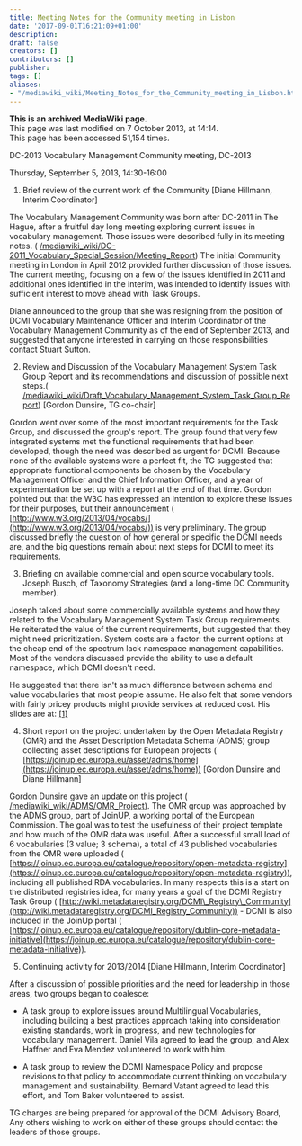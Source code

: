 ```yaml
---
title: Meeting Notes for the Community meeting in Lisbon
date: '2017-09-01T16:21:09+01:00'
description: 
draft: false
creators: []
contributors: []
publisher: 
tags: []
aliases:
- "/mediawiki_wiki/Meeting_Notes_for_the_Community_meeting_in_Lisbon.html"
---
```


 **This is an archived MediaWiki page.**  
This page was last modified on 7 October 2013, at 14:14.  
This page has been accessed 51,154 times.

DC-2013 Vocabulary Management Community meeting, DC-2013

Thursday, September 5, 2013, 14:30-16:00

1. Brief review of the current work of the Community [Diane Hillmann, Interim Coordinator]

The Vocabulary Management Community was born after DC-2011 in The Hague, after a fruitful day long meeting exploring current issues in vocabulary management. Those issues were described fully in its meeting notes. ( [/mediawiki_wiki/DC-2011\_Vocabulary\_Special\_Session/Meeting\_Report](/mediawiki_wiki/DC-2011_Vocabulary_Special_Session/Meeting_Report)) The initial Community meeting in London in April 2012 provided further discussion of those issues. The current meeting, focusing on a few of the issues identified in 2011 and additional ones identified in the interim, was intended to identify issues with sufficient interest to move ahead with Task Groups.

Diane announced to the group that she was resigning from the position of DCMI Vocabulary Maintenance Officer and Interim Coordinator of the Vocabulary Management Community as of the end of September 2013, and suggested that anyone interested in carrying on those responsibilities contact Stuart Sutton.

2. Review and Discussion of the Vocabulary Management System Task Group Report and its recommendations and discussion of possible next steps.( [/mediawiki_wiki/Draft\_Vocabulary\_Management\_System\_Task\_Group\_Report](/mediawiki_wiki/Draft_Vocabulary_Management_System_Task_Group_Report)) [Gordon Dunsire, TG co-chair]

Gordon went over some of the most important requirements for the Task Group, and discussed the group's report. The group found that very few integrated systems met the functional requirements that had been developed, though the need was described as urgent for DCMI. Because none of the available systems were a perfect fit, the TG suggested that appropriate functional components be chosen by the Vocabulary Management Officer and the Chief Information Officer, and a year of experimentation be set up with a report at the end of that time. Gordon pointed out that the W3C has expressed an intention to explore these issues for their purposes, but their announcement ( [http://www.w3.org/2013/04/vocabs/](http://www.w3.org/2013/04/vocabs/)) is very preliminary. The group discussed briefly the question of how general or specific the DCMI needs are, and the big questions remain about next steps for DCMI to meet its requirements.

3. Briefing on available commercial and open source vocabulary tools. Joseph Busch, of Taxonomy Strategies (and a long-time DC Community member).

Joseph talked about some commercially available systems and how they related to the Vocabulary Management System Task Group requirements. He reiterated the value of the current requirements, but suggested that they might need prioritization. System costs are a factor: the current options at the cheap end of the spectrum lack namespace management capabilities. Most of the vendors discussed provide the ability to use a default namespace, which DCMI doesn't need.

He suggested that there isn't as much difference between schema and value vocabularies that most people assume. He also felt that some vendors with fairly pricey products might provide services at reduced cost. His slides are at: [[1]](http://dcevents.dublincore.org/IntConf/dc-2013/paper/view/130/180)

4. Short report on the project undertaken by the Open Metadata Registry (OMR) and the Asset Description Metadata Schema (ADMS) group collecting asset descriptions for European projects ( [https://joinup.ec.europa.eu/asset/adms/home](https://joinup.ec.europa.eu/asset/adms/home)) [Gordon Dunsire and Diane Hillmann]

Gordon Dunsire gave an update on this project ( [/mediawiki_wiki/ADMS/OMR\_Project](/mediawiki_wiki/ADMS/OMR_Project)). The OMR group was approached by the ADMS group, part of JoinUP, a working portal of the European Commission. The goal was to test the usefulness of their project template and how much of the OMR data was useful. After a successful small load of 6 vocabularies (3 value; 3 schema), a total of 43 published vocabularies from the OMR were uploaded ( [https://joinup.ec.europa.eu/catalogue/repository/open-metadata-registry](https://joinup.ec.europa.eu/catalogue/repository/open-metadata-registry)), including all published RDA vocabularies. In many respects this is a start on the distributed registries idea, for many years a goal of the DCMI Registry Task Group ( [http://wiki.metadataregistry.org/DCMI\_Registry\_Community](http://wiki.metadataregistry.org/DCMI_Registry_Community)) - DCMI is also included in the JoinUp portal ( [https://joinup.ec.europa.eu/catalogue/repository/dublin-core-metadata-initiative](https://joinup.ec.europa.eu/catalogue/repository/dublin-core-metadata-initiative)).

5. Continuing activity for 2013/2014 [Diane Hillmann, Interim Coordinator]

After a discussion of possible priorities and the need for leadership in those areas, two groups began to coalesce:

- A task group to explore issues around Multilingual Vocabularies, including building a best practices approach taking into consideration existing standards, work in progress, and new technologies for vocabulary management. Daniel Vila agreed to lead the group, and Alex Haffner and Eva Mendez volunteered to work with him.

- A task group to review the DCMI Namespace Policy and propose revisions to that policy to accommodate current thinking on vocabulary management and sustainability. Bernard Vatant agreed to lead this effort, and Tom Baker volunteered to assist.

TG charges are being prepared for approval of the DCMI Advisory Board, Any others wishing to work on either of these groups should contact the leaders of those groups.

